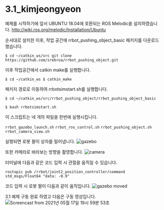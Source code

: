 # 3.1_kimjeongyeon
예제를 시작하기에 앞서 UBUNTU 18.04에 호환되는 ROS Melodic을 설치하였습니다.
http://wiki.ros.org/melodic/Installation/Ubuntu

순서대로 설치한 이후,
작업 공간에 rrbot_pushing_object_basic 패키지를 다운로드 했습니다.

```$ cd ~/catkin_ws/src git clone https://github.com/srebroa/rrbot_pushing_object.git```

이후 작업공간에서 catkin make를 실행합니다.

```$ cd ~/catkin_ws $ catkin_make```

패키지 경로로 이동하여 rrbotsimstart.sh를 실행합니다.

```$ cd ~/catkin_ws/src/rrbot_pushing_object/rrbot_pushing_object_basic```

```$ bash rrbotsimstart.sh```


이 스크립트는 네 개의 파일을 한번에 실행시킵니다.

```rrbot_gazebo_launch.sh```
```rrbot_ros_control.sh```
```rrbot_pushing_object.sh```
```rrbot_camera_view.sh```

실행되면 로봇 팔이 상자를 밀어냅니다.
![gazebo](https://user-images.githubusercontent.com/84000076/119892091-b5138900-bf74-11eb-8a83-55a8e254a6d5.png)

또한 카메라로 바라보는 방향을 촬영합니다.
![camera](https://user-images.githubusercontent.com/84000076/119892152-cbb9e000-bf74-11eb-859a-0076d33d628b.png)

터미널에 다음과 같은 코드 입력 시 관절을 움직일 수 있습니다.

```rostopic pub /rrbot/joint2_position_controller/command std_msgs/Float64 "data: -0.9"```

코드 입력 시 로봇 팔이 다음과 같이 움직입니다.
![gazebo moved](https://user-images.githubusercontent.com/84000076/119893268-1daf3580-bf76-11eb-9eb4-485dc0ff0e74.png)


3.1 예제 구동 완료 하였고 다음은 구동 영상입니다.  
![Screencast from 2021년 05월 17일 19시 59분 53초](https://user-images.githubusercontent.com/84000076/118479522-13a65f00-b74c-11eb-8d66-5781a6030fdb.gif)

